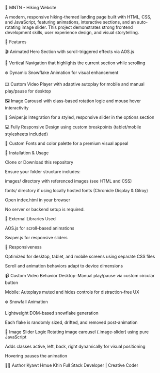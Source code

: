 📘 MNTN - Hiking Website

A modern, responsive hiking-themed landing page built with HTML, CSS, and JavaScript, featuring animations, interactive sections, and an auto-rotating image slider. This project demonstrates strong frontend development skills, user experience design, and visual storytelling.

🚀 Features

🎬 Animated Hero Section with scroll-triggered effects via AOS.js

🧭 Vertical Navigation that highlights the current section while scrolling

❄️ Dynamic Snowflake Animation for visual enhancement

🎞️ Custom Video Player with adaptive autoplay for mobile and manual play/pause for desktop

🖼️ Image Carousel with class-based rotation logic and mouse hover interactivity

🎠 Swiper.js Integration for a styled, responsive slider in the options section

💻 Fully Responsive Design using custom breakpoints (tablet/mobile stylesheets included)

🎨 Custom Fonts and color palette for a premium visual appeal


🔧 Installation & Usage

Clone or Download this repository

Ensure your folder structure includes:

images/ directory with referenced images (see HTML and CSS)

fonts/ directory if using locally hosted fonts (Chronicle Display & Gilroy)

Open index.html in your browser

No server or backend setup is required.

🔗 External Libraries Used

AOS.js for scroll-based animations

Swiper.js for responsive sliders


📱 Responsiveness

Optimized for desktop, tablet, and mobile screens using separate CSS files

Scroll and animation behaviors adapt to device dimensions

📹 Custom Video Behavior
Desktop: Manual play/pause via custom circular button

Mobile: Autoplays muted and hides controls for distraction-free UX

❄️ Snowfall Animation

Lightweight DOM-based snowflake generation

Each flake is randomly sized, drifted, and removed post-animation

🔄 Image Slider Logic
Rotating image carousel (.image-slider) using pure JavaScript

Adds classes active, left, back, right dynamically for visual positioning

Hovering pauses the animation

🧑‍💻 Author
Kyawt Hmue Khin
Full Stack Developer | Creative Coder
